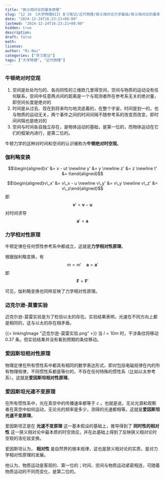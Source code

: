 ```yaml
---
title: "狭义相对论的基本原理"
slug: "12 16 《大学物理AII》复习笔记/近代物理/狭义相对论力学基础/狭义相对论的基本原理"
date: "2024-12-24T16:23:21+08:00"
lastmod: "2024-12-24T16:23:21+08:00"
hidden: true
description:
draft: false
math:
license:
author: "Ri-Nai"
categories: ["学习笔记"]
tags: ["大学物理", "近代物理"]
---
```

### 牛顿绝对时空观
1. 空间是处处均匀的、各向同性的三维欧几里得空间，空间与物质的运动没有任何联系，空间中任意两点间的距离是一个与观测者所在参考系无关的绝对量，即空间长度是绝对的
2. 时间是从过去、现在到将来均匀地流逝着的，在整个宇宙，时间是划一的，也与物质的运动无关，两个事件之间的时间间隔不随参考系的改变而改变，即时间间隔也是绝对的
3. 空间与时间各自独立存在，是物体运动的基础，是第一位的，而物体运动在它们的框架内进行，是第二位的。

牛顿力学的这种对时间和空间的认识被称为**牛顿绝对时空观**。

### 伽利略变换
$$\begin{aligned}x' &= x - ut \newline  y' &= y \newline  z' &= z \newline  t' &= t\end{aligned}$$

$$\begin{aligned}v\_x' &= v\_x - u \newline  v\_y' &= v\_y \newline  v\_z' &= v\_z\end{aligned}$$
即
$$\boldsymbol{v}' = \boldsymbol{v} - \boldsymbol{u}$$
对时间求导
$$\boldsymbol{a}' = \boldsymbol{a}$$

### 力学相对性原理
牛顿定律在任何惯性参考系中都成立，这就是**力学相对性原理**。

根据伽利略变换，有
$$m = m' \quad \boldsymbol{a} = \boldsymbol{a}'$$
即
$$\boldsymbol{F} = \boldsymbol{F}'$$

可见，伽利略变换也同样反映了力学相对性原理。

### 迈克尔逊-莫雷实验
迈克尔逊-莫雷实验是为了检验以太的存在。实验结果表明，光速在不同方向上都是相同的，这与以太的存在相矛盾。

{{< linkingImage "迈克尔逊-莫雷实验.png" >}}
当 $l = 10 \mathrm{m}$ 时，干涉条纹将移动 $0.37$ 条。但实验结果并没有看到预期的条纹移动。
### 爱因斯坦相对性原理
物理定律在所有惯性系中都具有相同的数学表达形式，即对包括电磁规律在内的所有物理规律，不同惯性系都是等价的，不存在任何特殊的惯性系（比如以太参考系）。这就是**爱因斯坦相对性原理**。

### 爱因斯坦光速不变原理
在所有惯性系中，光在真空中的传播速率都等于 $c$ 。也就是说，无论光源和观察者在真空中如何运动，无论光的频率是多少，测得的光速都相等。这就是**爱因斯坦光速不变原理**。

爱因斯坦正是在 **光速不变原理** 这一基本假设的基础上，推导得到了 **同时性的相对性** 这一狭义相对论中最本质的时空效应，并在此基础上得到了反映狭义相对论时空观的洛伦兹变换。

爱因斯坦认为， **相对性** 是自然界的根本规律，这也是狭义相对论的实质，是对力学相对性原理的发展。

他认为，物质运动是客观的、第一位的；时间、空间与物质运动紧密相连，可随着物质运动的不同而变化，是第二位的。
